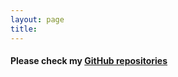 ```yaml
---
layout: page
title:
---
```


#### Please check my [GitHub repositories](https://github.com/CHoudrouge4?tab=repositories)
